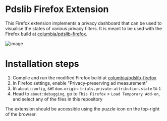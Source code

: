 # Pdslib Firefox Extension

This Firefox extension implements a privacy dashboard that can be used to visualise the states of various privacy filters. It is meant to be used with the Firefox build at [columbia/pdslib-firefox](https://github.com/columbia/pdslib-firefox).

![image](https://github.com/user-attachments/assets/9c574dac-966b-4c00-8858-c9fb17973641)

# Installation steps

1. Compile and run the modified Firefox build at [columbia/pdslib-firefox](https://github.com/columbia/pdslib-firefox)
2. In Firefox settings, enable "Privacy-preserving ad measurement"
3. In `about:config`, set `dom.origin-trials.private-attribution.state` to `1`
4. Head to `about:debugging`, go to `This Firefox` > `Load Temporary Add-on`, and select any of the files in this repository

The extension should be accessible using the puzzle icon on the top-right of the browser.
